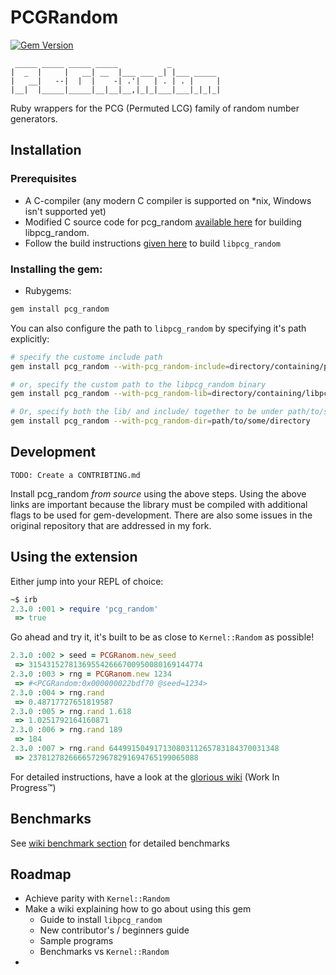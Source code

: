 # PCGRandom
[![Gem Version](https://badge.fury.io/rb/pcg_random.svg)](https://badge.fury.io/rb/pcg_random)

```
 _____ _____ _____ _____           _           
|  _  |     |   __| __  |___ ___ _| |___ _____ 
|   __|   --|  |  |    -| .'|   | . | . |     |
|__|  |_____|_____|__|__|__,|_|_|___|___|_|_|_|

```

Ruby wrappers for the PCG (Permuted LCG) family of random number generators.

## Installation

### Prerequisites

* A C-compiler (any modern C compiler is supported on *nix, Windows isn't supported yet)
* Modified C source code for pcg_random [available here](https://github.com/vaibhav-y/pcg-c/archive/master.zip) for building libpcg_random. 
* Follow the build instructions [given here](https://github.com/vaibhav-y/pcg-c#building) to build `libpcg_random`

### Installing the gem:

* Rubygems:

``` bash
gem install pcg_random
```

You can also configure the path to `libpcg_random` by specifying it's path explicitly:

``` bash
# specify the custome include path
gem install pcg_random --with-pcg_random-include=directory/containing/pcg_variants.h

# or, specify the custom path to the libpcg_random binary
gem install pcg_random --with-pcg_random-lib=directory/containing/libpcg_random.a

# Or, specify both the lib/ and include/ together to be under path/to/some/directory
gem install pcg_random --with-pcg_random-dir=path/to/some/directory
```

## Development
`TODO: Create a CONTRIBTING.md`

Install pcg_random *from source* using the above steps. Using the above links are important because the library must be compiled with additional flags to be used for gem-development. There are also some issues in the original repository that are addressed in my fork.

## Using the extension

Either jump into your REPL of choice:

``` ruby
~$ irb
2.3.0 :001 > require 'pcg_random'
 => true
```

Go ahead and try it, it's built to be as close to `Kernel::Random` as possible!

``` ruby
2.3.0 :002 > seed = PCGRanom.new_seed
 => 315431527813695542666700950080169144774
2.3.0 :003 > rng = PCGRanom.new 1234
 => #<PCGRandom:0x000000022bdf70 @seed=1234>
2.3.0 :004 > rng.rand
 => 0.48717727651819587
2.3.0 :005 > rng.rand 1.618
 => 1.0251792164160871
2.3.0 :006 > rng.rand 189
 => 184
2.3.0 :007 > rng.rand 64499150491713080311265783184370031348
 => 23781278266665729678291694765199065088
```

For detailed instructions, have a look at the [glorious wiki](https://github.com/vaibhav-y/pcg-random/wiki) (Work In Progress™)


## Benchmarks

See [wiki benchmark section](https://github.com/vaibhav-y/pcg-random/wiki/Benchmarks) for detailed benchmarks

## Roadmap

* Achieve parity with `Kernel::Random`
* Make a wiki explaining how to go about using this gem
  - Guide to install `libpcg_random`
  - New contributor's / beginners guide
  - Sample programs
  - Benchmarks vs `Kernel::Random`
* 